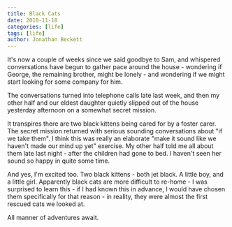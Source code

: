 ```yaml
---
title: Black Cats
date: 2018-11-18
categories: [life]
tags: [life]
author: Jonathan Beckett
---
```


It's now a couple of weeks since we said goodbye to Sam, and whispered conversations have begun to gather pace around the house - wondering if George, the remaining brother, might be lonely - and wondering if we might start looking for some company for him.

The conversations turned into telephone calls late last week, and then my other half and our eldest daughter quietly slipped out of the house yesterday afternoon on a somewhat secret mission.

It transpires there are two black kittens being cared for by a foster carer. The secret mission returned with serious sounding conversations about "if we take them". I think this was really an elaborate "make it sound like we haven't made our mind up yet" exercise. My other half told me all about them late last night - after the children had gone to bed. I haven't seen her sound so happy in quite some time.

And yes, I'm excited too. Two black kittens - both jet black. A little boy, and a little girl. Apparently black cats are more difficult to re-home - I was surprised to learn this - if I had known this in advance, I would have chosen them specifically for that reason - in reality, they were almost the first rescued cats we looked at.

All manner of adventures await.